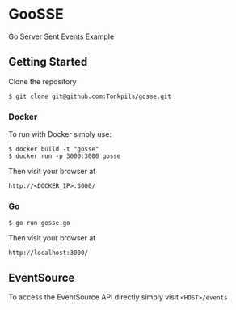 # GooSSE

Go Server Sent Events Example

## Getting Started

Clone the repository

```
$ git clone git@github.com:Tonkpils/gosse.git
```

### Docker

To run with Docker simply use:

```
$ docker build -t "gosse"
$ docker run -p 3000:3000 gosse
```

Then visit your browser at

```
http://<DOCKER_IP>:3000/
```

### Go

```
$ go run gosse.go
```

Then visit your browser at

```
http://localhost:3000/
```

## EventSource

To access the EventSource API directly simply visit `<HOST>/events`

